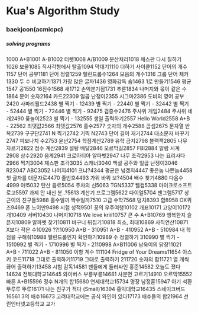# Kua's Algorithm Study

### baekjoon(acmicpc)

##### solving programs

1000 A+B1001 A-B1002 터렛1008 A/B1009 분산처리1018 체스판 다시 칠하기1026 보물1085 직사각형에서 탈출1094 막대기1110 더하기 사이클1152 단어의 개수1157 단어 공부1181 단어 정렬1259 팰린드롬수1264 모음의 개수1316 그룹 단어 체커1330 두 수 비교하기1371 가장 많은 글자1436 영화감독 숌1463 1로 만들기1546 평균1547 공1550 16진수1568 새1712 손익분기점1731 추론1834 나머지와 몫이 같은 수1864 문어 숫자2164 카드22309 일곱 난쟁이2355 시그마2386 도비의 영어 공부2420 사파리월드2438 별 찍기 - 12439 별 찍기 - 22440 별 찍기 - 32442 별 찍기 - 52444 별 찍기 - 72446 별 찍기 - 92475 검증수2476 주사위 게임2484 주사위 네개2490 윷놀이2523 별 찍기 - 132555 생일 출력하기2557 Hello World2558 A+B - 22562 최댓값2566 최댓값2576 홀수2577 숫자의 개수2588 곱셈2675 문자열 반복2739 구구단2741 N 찍기2742 기찍 N2743 단어 길이 재기2744 대소문자 바꾸기2747 피보나치 수2753 윤년2754 학점계산2789 유학 금지2798 블랙잭2805 나무 자르기2822 점수 계산2839 설탕 배달2846 오르막길2857 FBI2884 알람 시계2908 상수2920 음계2941 크로아티아 알파벳2947 나무 조각2953 나는 요리사다2966 찍기3004 체스판 조각3035 스캐너3040 백설 공주와 일곱 난쟁이3046 R23047 ABC3052 나머지4101 크냐?4344 평균은 넘겠지4447 좋은놈 나쁜놈4458 첫 글자를 대문자로4470 줄번호4493 가위 바위 보?4504 배수 찾기4880 다음수4999 아!5032 탄산 음료5054 주차의 신5063 TGN5337 웰컴5338 마이크로소프트 로고5597 과제 안 내신 분..?5613 계산기 프로그램5622 다이얼5704 팬그램5717 상근이의 친구들5988 홀수일까 짝수일까7510 고급 수학7568 덩치8393 합8958 OX퀴즈9469 폰 노이만9498 시험 성적9501 꿍의 우주여행10102 개표10171 고양이10172 개10409 서버10430 나머지10718 We love kriii10757 큰 수 A+B10769 행복한지 슬픈지10809 알파벳 찾기10811 바구니 뒤집기10818 최소, 최대10869 사칙연산10871 X보다 작은 수10926 ??!10950 A+B - 310951 A+B - 410952 A+B - 510984 내 학점을 구해줘10988 팰린드롬인지 확인하기10989 수 정렬하기 310990 별 찍기 - 1510992 별 찍기 - 1710996 별 찍기 - 2110998 A×B11006 남욱이의 닭장11021 A+B - 711022 A+B - 811050 이항 계수 111104 Fridge of Your Dreams11654 아스키 코드11718 그대로 출력하기11719 그대로 출력하기 211720 숫자의 합11721 열 개씩 끊어 출력하기13458 시험 감독14581 팬들에게 둘러싸인 홍준14582 오늘도 졌다14624 전북대학교14645 와이버스 부릉부릉14681 사분면 고르기14910 오르막15552 빠른 A+B15596 정수 N개의 합15680 연세대학교15734 명장 남정훈15947 아기 석환 뚜루루 뚜루16171 나는 친구가 적다 (Small)16394 홍익대학교16435 스네이크버드16561 3의 배수16673 고려대학교에는 공식 와인이 있다17173 배수들의 합21964 선린인터넷고등학교 교가